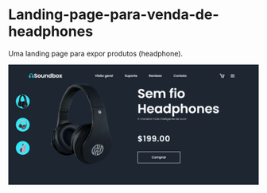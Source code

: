 # Landing-page-para-venda-de-headphones
Uma landing page para expor produtos (headphone).

<img src='./img/projeto.png'>
